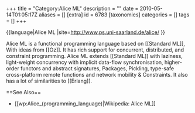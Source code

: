 +++
title = "Category:Alice ML"
description = ""
date = 2010-05-14T01:05:17Z
aliases = []
[extra]
id = 6783
[taxonomies]
categories = []
tags = []
+++

{{language|Alice ML
|site=http://www.ps.uni-saarland.de/alice/
}}

Alice ML is a functional programming language based on [[Standard ML]], With ideas from [[Oz]]. It has rich support for concurrent, distributed, and constraint programming. Alice ML extends [[Standard ML]] with laziness, light-weight concurrency with implicit data-flow synchronisation, higher-order functors and abstract signatures, Packages, Pickling, type-safe cross-platform remote functions and network mobility & Constraints. It also has a lot of similarities to [[Erlang]].

==See Also==
* [[wp:Alice_(programming_language)|Wikipedia: Alice ML]]
